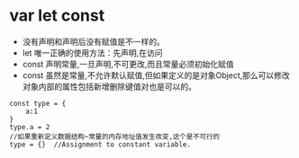 # var let const 
* 没有声明和声明后没有赋值是不一样的。
* let 唯一正确的使用方法：先声明,在访问
* const 声明常量,一旦声明,不可更改,而且常量必须初始化赋值
* const 虽然是常量,不允许默认赋值,但如果定义的是对象Object,那么可以修改对象内部的属性包括新增删除键值对也是可以的。
```
const type = {
    a:1
}
type.a = 2
//如果重新定义数据结构~常量的内存地址值发生改变,这个是不可行的
type = {}  //Assignment to constant variable.
```